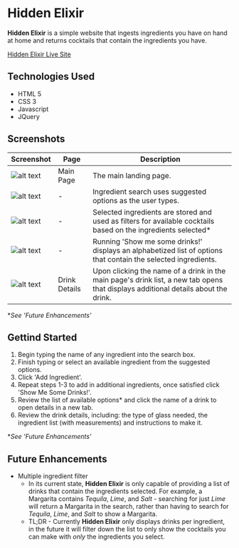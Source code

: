 # Hidden Elixir

**Hidden Elixir** is a simple website that ingests ingredients you have on hand at home and returns cocktails that contain the ingredients you have.

[Hidden Elixir Live Site](https://benburgos.github.io/hidden-elixir/)

## Technologies Used
- HTML 5
- CSS 3
- Javascript
- JQuery

## Screenshots
| Screenshot | Page | Description |
| ---------- | ---- | ----------- |
| ![alt text](https://i.imgur.com/O7xvQMu.png) | Main Page | The main landing page. |
| ![alt text](https://i.imgur.com/VTIuarQ.png) | - | Ingredient search uses suggested options as the user types. |
| ![alt text](https://i.imgur.com/QUpZY9N.png) | - | Selected ingredients are stored and used as filters for available cocktails based on the ingredients selected* |
| ![alt text](https://i.imgur.com/1vOZk3P.png) | - | Running 'Show me some drinks!' displays an alphabetized list of options that contain the selected ingredients. |
| ![alt text](https://i.imgur.com/mT6fjiM.png) | Drink Details | Upon clicking the name of a drink in the main page's drink list, a new tab opens that displays additional details about the drink. |

**See 'Future Enhancements'*

## Gettind Started
1. Begin typing the name of any ingredient into the search box.
2. Finish typing or select an available ingredient from the suggested options.
3. Click 'Add Ingredient'.
4. Repeat steps 1-3 to add in additional ingredients, once satisfied click 'Show Me Some Drinks!'.
5. Review the list of available options* and click the name of a drink to open details in a new tab.
6. Review the drink details, including: the type of glass needed, the ingredient list (with measurements) and instructions to make it.

**See 'Future Enhancements'*

## Future Enhancements
- Multiple ingredient filter
    - In its current state, **Hidden Elixir** is only capable of providing a list of drinks that contain the ingredients selected. For example, a Margarita contains *Tequila*, *Lime*, and *Salt* - searching for just *Lime* will return a Margarita in the search, rather than having to search for *Tequila*, *Lime*, and *Salt* to show a Margarita.
    - TL;DR - Currently **Hidden Elixir** only displays drinks per ingredient, in the future it will filter down the list to only show the cocktails you can make with *only* the ingredients you select.

